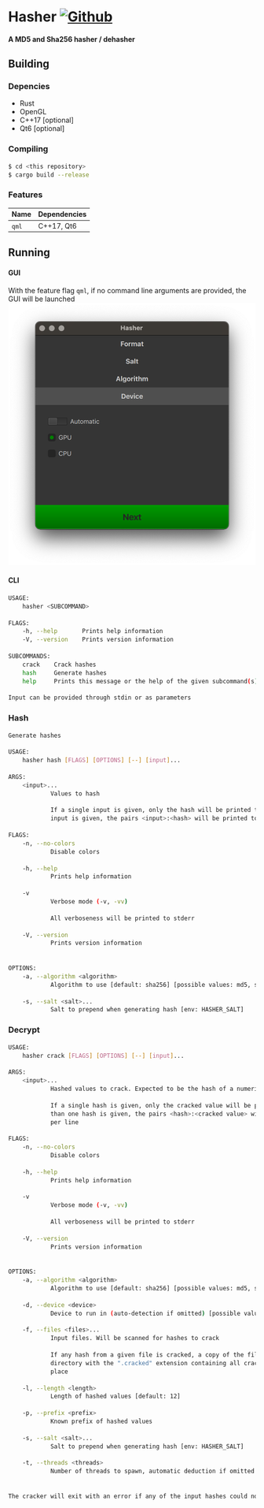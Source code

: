 Hasher [![Github](https://github.com/m-lima/hasher/workflows/build/badge.svg)](https://github.com/m-lima/hasher/actions?workflow=build)
========
#### A MD5 and Sha256 hasher / dehasher

## Building

### Depencies
- Rust
- OpenGL
- C++17 [optional]
- Qt6 [optional]

### Compiling
```bash
$ cd <this repository>
$ cargo build --release
```

### Features
|Name |Dependencies|
|-----|------------|
|`qml`|C++17, Qt6  |

## Running

#### GUI
With the feature flag `qml`, if no command line arguments are provided, the GUI will be launched
![Screen](.github/img/screenshot.png)

#### CLI
```bash
USAGE:
    hasher <SUBCOMMAND>

FLAGS:
    -h, --help       Prints help information
    -V, --version    Prints version information

SUBCOMMANDS:
    crack    Crack hashes
    hash     Generate hashes
    help     Prints this message or the help of the given subcommand(s)

Input can be provided through stdin or as parameters
```

### Hash
```bash
Generate hashes

USAGE:
    hasher hash [FLAGS] [OPTIONS] [--] [input]...

ARGS:
    <input>...
            Values to hash

            If a single input is given, only the hash will be printed to stdout. If more than one
            input is given, the pairs <input>:<hash> will be printed to stdout, one per line

FLAGS:
    -n, --no-colors
            Disable colors

    -h, --help
            Prints help information

    -v
            Verbose mode (-v, -vv)

            All verboseness will be printed to stderr

    -V, --version
            Prints version information


OPTIONS:
    -a, --algorithm <algorithm>
            Algorithm to use [default: sha256] [possible values: md5, sha256]

    -s, --salt <salt>...
            Salt to prepend when generating hash [env: HASHER_SALT]
```

### Decrypt
```bash
USAGE:
    hasher crack [FLAGS] [OPTIONS] [--] [input]...

ARGS:
    <input>...
            Hashed values to crack. Expected to be the hash of a numeric value

            If a single hash is given, only the cracked value will be printed to stdout. If more
            than one hash is given, the pairs <hash>:<cracked value> will be printed to stdout, one
            per line

FLAGS:
    -n, --no-colors
            Disable colors

    -h, --help
            Prints help information

    -v
            Verbose mode (-v, -vv)

            All verboseness will be printed to stderr

    -V, --version
            Prints version information


OPTIONS:
    -a, --algorithm <algorithm>
            Algorithm to use [default: sha256] [possible values: md5, sha256]

    -d, --device <device>
            Device to run in (auto-detection if omitted) [possible values: cpu, gpu]

    -f, --files <files>...
            Input files. Will be scanned for hashes to crack

            If any hash from a given file is cracked, a copy of the file will be created in the same
            directory with the ".cracked" extension containing all cracked hashes substituted in
            place

    -l, --length <length>
            Length of hashed values [default: 12]

    -p, --prefix <prefix>
            Known prefix of hashed values

    -s, --salt <salt>...
            Salt to prepend when generating hash [env: HASHER_SALT]

    -t, --threads <threads>
            Number of threads to spawn, automatic deduction if omitted


The cracker will exit with an error if any of the input hashes could not be cracked
```
